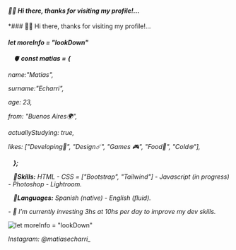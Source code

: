 
#### *👋🏻​ Hi there, thanks for visiting my profile!...*
*### 👋🏻​ Hi there, thanks for visiting my profile!...
#### *let moreInfo = "lookDown"*

     ***🫀 const matias =*** ***{***


*name:"Matias",*

*surname:"Echarri",*

*age: 23,*

*from: "Buenos Aires🌍",*

*actuallyStudying: true,*

*likes: ["Developing🌊​", "Design☄️", "Games 🎮", "Food🍜", "Cold❄️"],*

   ***};***

   ***📌Skills:*** *HTML - CSS = ["Bootstrap", "Tailwind"] - Javascript  (in progress) - Photoshop - Lightroom.*

   ***📌Languages:*** *Spanish (native) - English (fluid).*


*- 🔭 I’m currently investing 3hs at 10hs per day to improve my dev skills.* 

![*let moreInfo = "lookDown"*](https://64.media.tumblr.com/7dfbef26b0388a91922e9727650b51e9/tumblr_ooy2i7l8Du1vefoo6o5_540.gifv)

*Instagram: @matiasecharri_*










